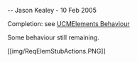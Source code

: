 -- Jason Kealey - 10 Feb 2005

Completion: see [UCMElements Behaviour](UCMElementsBehaviour)

Some behaviour still remaining. 


[[img/ReqElemStubActions.PNG]]